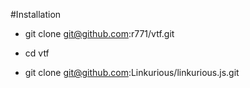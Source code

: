 #Installation

* git clone git@github.com:r771/vtf.git

* cd vtf

* git clone git@github.com:Linkurious/linkurious.js.git